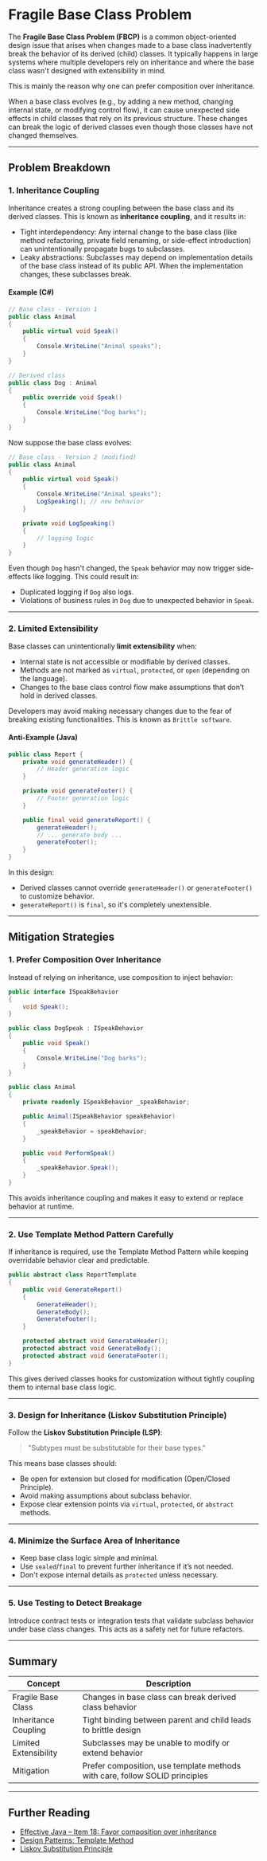 
# Fragile Base Class Problem

The **Fragile Base Class Problem (FBCP)** is a common object-oriented design issue that arises when changes made to a base class inadvertently break the behavior of its derived (child) classes. It typically happens in large systems where multiple developers rely on inheritance and where the base class wasn't designed with extensibility in mind.

This is mainly the reason why one can prefer composition over inheritance.

When a base class evolves (e.g., by adding a new method, changing internal state, or modifying control flow), it can cause unexpected side effects in child classes that rely on its previous structure. These changes can break the logic of derived classes even though those classes have not changed themselves.

---

## Problem Breakdown

### 1. Inheritance Coupling

Inheritance creates a strong coupling between the base class and its derived classes. This is known as **inheritance coupling**, and it results in:

- Tight interdependency: Any internal change to the base class (like method refactoring, private field renaming, or side-effect introduction) can unintentionally propagate bugs to subclasses.
- Leaky abstractions: Subclasses may depend on implementation details of the base class instead of its public API. When the implementation changes, these subclasses break.

#### Example (C#)

```csharp
// Base class - Version 1
public class Animal
{
    public virtual void Speak()
    {
        Console.WriteLine("Animal speaks");
    }
}

// Derived class
public class Dog : Animal
{
    public override void Speak()
    {
        Console.WriteLine("Dog barks");
    }
}
```

Now suppose the base class evolves:

```csharp
// Base class - Version 2 (modified)
public class Animal
{
    public virtual void Speak()
    {
        Console.WriteLine("Animal speaks");
        LogSpeaking(); // new behavior
    }

    private void LogSpeaking()
    {
        // logging logic
    }
}
```

Even though `Dog` hasn't changed, the `Speak` behavior may now trigger side-effects like logging. This could result in:

- Duplicated logging if `Dog` also logs.
- Violations of business rules in `Dog` due to unexpected behavior in `Speak`.

---

### 2. Limited Extensibility

Base classes can unintentionally **limit extensibility** when:

- Internal state is not accessible or modifiable by derived classes.
- Methods are not marked as `virtual`, `protected`, or `open` (depending on the language).
- Changes to the base class control flow make assumptions that don’t hold in derived classes.

Developers may avoid making necessary changes due to the fear of breaking existing functionalities. This is known as `Brittle software`.

#### Anti-Example (Java)

```java
public class Report {
    private void generateHeader() {
        // Header generation logic
    }

    private void generateFooter() {
        // Footer generation logic
    }

    public final void generateReport() {
        generateHeader();
        // ... generate body ...
        generateFooter();
    }
}
```

In this design:

- Derived classes cannot override `generateHeader()` or `generateFooter()` to customize behavior.
- `generateReport()` is `final`, so it's completely unextensible.

---

## Mitigation Strategies

### 1. Prefer Composition Over Inheritance

Instead of relying on inheritance, use composition to inject behavior:

```csharp
public interface ISpeakBehavior
{
    void Speak();
}

public class DogSpeak : ISpeakBehavior
{
    public void Speak()
    {
        Console.WriteLine("Dog barks");
    }
}

public class Animal
{
    private readonly ISpeakBehavior _speakBehavior;

    public Animal(ISpeakBehavior speakBehavior)
    {
        _speakBehavior = speakBehavior;
    }

    public void PerformSpeak()
    {
        _speakBehavior.Speak();
    }
}
```

This avoids inheritance coupling and makes it easy to extend or replace behavior at runtime.

---

### 2. Use Template Method Pattern Carefully

If inheritance is required, use the Template Method Pattern while keeping overridable behavior clear and predictable.

```csharp
public abstract class ReportTemplate
{
    public void GenerateReport()
    {
        GenerateHeader();
        GenerateBody();
        GenerateFooter();
    }

    protected abstract void GenerateHeader();
    protected abstract void GenerateBody();
    protected abstract void GenerateFooter();
}
```

This gives derived classes hooks for customization without tightly coupling them to internal base class logic.

---

### 3. Design for Inheritance (Liskov Substitution Principle)

Follow the **Liskov Substitution Principle (LSP)**:

> "Subtypes must be substitutable for their base types."

This means base classes should:

- Be open for extension but closed for modification (Open/Closed Principle).
- Avoid making assumptions about subclass behavior.
- Expose clear extension points via `virtual`, `protected`, or `abstract` methods.

---

### 4. Minimize the Surface Area of Inheritance

- Keep base class logic simple and minimal.
- Use `sealed`/`final` to prevent further inheritance if it’s not needed.
- Don't expose internal details as `protected` unless necessary.

---

### 5. Use Testing to Detect Breakage

Introduce contract tests or integration tests that validate subclass behavior under base class changes. This acts as a safety net for future refactors.

---

## Summary

| Concept                | Description                                                                 |
|------------------------|-----------------------------------------------------------------------------|
| Fragile Base Class     | Changes in base class can break derived class behavior                      |
| Inheritance Coupling   | Tight binding between parent and child leads to brittle design              |
| Limited Extensibility  | Subclasses may be unable to modify or extend behavior                       |
| Mitigation             | Prefer composition, use template methods with care, follow SOLID principles |

---

## Further Reading

- [Effective Java – Item 18: Favor composition over inheritance](https://books.google.com/books/about/Effective_Java.html?id=ka2VUBqHiWkC)
- [Design Patterns: Template Method](https://refactoring.guru/design-patterns/template-method)
- [Liskov Substitution Principle](https://en.wikipedia.org/wiki/Liskov_substitution_principle)
